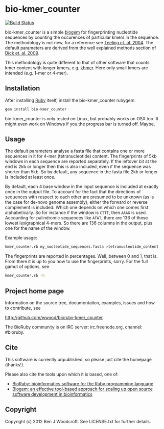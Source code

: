 # bio-kmer_counter

[![Build Status](https://secure.travis-ci.org/wwood/bioruby-kmer_counter.png)](http://travis-ci.org/wwood/bioruby-kmer_counter)

bio-kmer_counter is a simple [biogem](http://biogem.info) for fingerprinting
nucleotide sequences by counting the occurences of particular kmers in the
sequence. The methodology is not new, for a reference see 
[Teeling et. al. 2004](http://www.biomedcentral.com/1471-2105/5/163). 
The default parameters are derived from the well explained methods section of
[Dick et. al. 2009](http://genomebiology.com/content/10/8/R85).

This methodology is quite different to that of other software that counts
kmer content with longer kmers, e.g. [khmer](https://github.com/ged-lab/khmer).
Here only small kmers are intended (e.g. 1-mer or 4-mer).

## Installation

After installing [Ruby](http://www.ruby-lang.org) itself, install the bio-kmer_counter rubygem:

```sh
gem install bio-kmer_counter
```

bio-kmer_counter is only tested on Linux, but probably works on OSX too. It might even work on Windows if you
the progress bar is turned off. Maybe.

## Usage

The default parameters analyse a fasta file that contains one or more sequences in it for 4-mer (tetranucleotide)
content. The fingerprints of 5kb windows in each sequence are reported separately.
If the leftover bit at the end is 2kb or longer then this is also included, even if the sequence was
shorter than 5kb. So by default, any sequence 
in the fasta file 2kb or longer is included at least once.

By default, each 4 base window in the input sequence is included at exactly once in the output file.
To account for the fact 
that the directions of sequences with respect to each other are presumed to be unknown (as is the
case for de-novo genome assembly), either the forward or reverse complement is included. Which one
depends on which one comes first alphabetically. So for instance if the window is ```CTTT```, then ```AAAG```
is used. Accounting for palindromic sequences like ```ATAT```, there are 136 of these lowest lexigraphical 4-mers.
So there are 136 columns in the output, plus one for the name of the window.

Example usage:
```sh
kmer_counter.rb my_nucleotide_sequences.fasta >tetranucleotide_content.csv
```

The fingerprints are reported in percentages. Well, between 0 and 1, that is.
From there it is up to you how to use the fingerprints, sorry. For the full
gamut of options, see

```sh
kmer_counter.rb -h
```

## Project home page

Information on the source tree, documentation, examples, issues and
how to contribute, see

  http://github.com/wwood/bioruby-kmer_counter

The BioRuby community is on IRC server: irc.freenode.org, channel: #bioruby.

## Cite

This software is currently unpublished, so please just cite the homepage (thanks!).

Please also cite the tools upon which it is based, one of:
  
* [BioRuby: bioinformatics software for the Ruby programming language](http://dx.doi.org/10.1093/bioinformatics/btq475)
* [Biogem: an effective tool-based approach for scaling up open source software development in bioinformatics](http://dx.doi.org/10.1093/bioinformatics/bts080)

## Copyright

Copyright (c) 2012 Ben J Woodcroft. See LICENSE.txt for further details.

